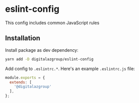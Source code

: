 # eslint-config

This config includes common JavaScript rules

## Installation

Install package as dev dependency:
```sh
yarn add -D digitalazgroup/eslint-config
```

Add config to `.eslintrc.*`. Here's an example `.eslintrc.js` file:

```js
module.exports = {
  extends: [
    '@digitalazgroup'
  ],
};
```
